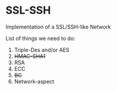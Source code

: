 # SSL-SSH
Implementation of a SSL/SSH-like Network



List of things we need to do:

1. Triple-Des and/or AES
2. ~~HMAC-SHA1~~
3. RSA
4. ECC
5. ~~BG~~
6. Network-aspect

